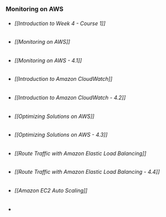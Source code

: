 ### Monitoring on AWS
- ###### [[Introduction to Week 4 - Course 1]]
- ###### [[Monitoring on AWS]]
- ###### [[Monitoring on AWS - 4.1]]
- ###### [[Introduction to Amazon CloudWatch]]
- ###### [[Introduction to Amazon CloudWatch - 4.2]]
- ###### [[Optimizing Solutions on AWS]]
- ###### [[Optimizing Solutions on AWS - 4.3]]
- ###### [[Route Traffic with Amazon Elastic Load Balancing]]
- ###### [[Route Traffic with Amazon Elastic Load Balancing - 4.4]]
- ###### [[Amazon EC2 Auto Scaling]]
- 